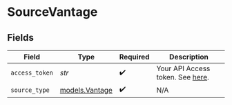 # SourceVantage


## Fields

| Field                                                                                             | Type                                                                                              | Required                                                                                          | Description                                                                                       |
| ------------------------------------------------------------------------------------------------- | ------------------------------------------------------------------------------------------------- | ------------------------------------------------------------------------------------------------- | ------------------------------------------------------------------------------------------------- |
| `access_token`                                                                                    | *str*                                                                                             | :heavy_check_mark:                                                                                | Your API Access token. See <a href="https://vantage.readme.io/reference/authentication">here</a>. |
| `source_type`                                                                                     | [models.Vantage](../models/vantage.md)                                                            | :heavy_check_mark:                                                                                | N/A                                                                                               |